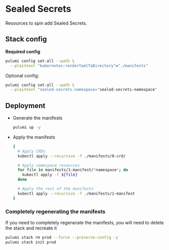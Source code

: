 # Sealed Secrets

Resources to spin add Sealed Secrets.


## Stack config

**Required config**

```bash
pulumi config set-all --path \
  --plaintext "kubernetes:renderYamlToDirectory"="./manifests"
```

Optional config:

```bash
pulumi config set-all --path \
  --plaintext "sealed-secrets.namespace="sealed-secrets-namespace"
```

## Deployment

  - Generate the manifests 

    ```bash
    pulumi up -y
    ```

  - Apply the manifests

    ```bash
    {
      # Apply CRDs
      kubectl apply --recursive -f ./manifests/0-crd/

      # Apply namespace resources
      for file in manifests/1-manifest/*namespace*; do
        kubectl apply -f ${file}
      done

      # Apply the rest of the manifests
      kubectl apply --recursive -f ./manifests/1-manifest
    }
    ```

### Completely regenerating the manifests

If you need to completely regenerate the manifests, you will need to delete
the stack and recreate it

```bash
pulumi stack rm prod --force --preserve-config -y
pulumi stack init prod
```